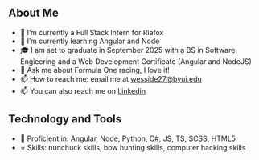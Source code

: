 ## About Me
- 🔭 I’m currently a Full Stack Intern for Riafox
- 🌱 I’m currently learning Angular and Node
- 🎓 I am set to graduate in September 2025 with a BS in Software Engieering and a Web Development Certificate (Angular and NodeJS)
- 💬 Ask me about Formula One racing, I love it!
- 📫 How to reach me: email me at wesside27@byui.edu
- 📫 You can also reach me on [Linkedin](www.linkedin.com/in/wesley-vane-733758253)

## Technology and Tools
- 🚀 Proficient in: Angular, Node, Python, C#, JS, TS, SCSS, HTML5
- ⭐️ Skills: nunchuck skills, bow hunting skills, computer hacking skills


<!--
**wesvane1/wesvane1** is a ✨ _special_ ✨ repository because its `README.md` (this file) appears on your GitHub profile.


- 🔭 I’m currently a Full Stack Intern for Riafox
- 🌱 I’m currently learning Angular
- 🎓 I am set to graduate in April 2025 with a software engieering degree with a Web Development Certificate (Angular and NodeJS)
- 💬 Ask me about Formula One racing, I love it!
- 📫 How to reach me: email me at wesside27@byui.edu

- A mentor of mine has asked that I print out my dream, or what I am working toward and putting it in various places that I can see it. I feel like here is a good place.
- ✨ My dream is to become a Full Stack Developer, work from home, and support my family financially but also with care and affection. ✨

-->
